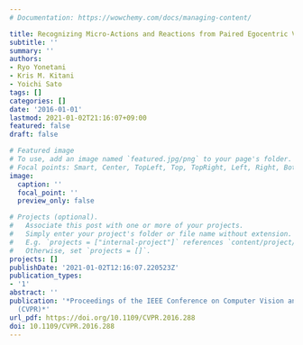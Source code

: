 ```yaml
---
# Documentation: https://wowchemy.com/docs/managing-content/

title: Recognizing Micro-Actions and Reactions from Paired Egocentric Videos
subtitle: ''
summary: ''
authors:
- Ryo Yonetani
- Kris M. Kitani
- Yoichi Sato
tags: []
categories: []
date: '2016-01-01'
lastmod: 2021-01-02T21:16:07+09:00
featured: false
draft: false

# Featured image
# To use, add an image named `featured.jpg/png` to your page's folder.
# Focal points: Smart, Center, TopLeft, Top, TopRight, Left, Right, BottomLeft, Bottom, BottomRight.
image:
  caption: ''
  focal_point: ''
  preview_only: false

# Projects (optional).
#   Associate this post with one or more of your projects.
#   Simply enter your project's folder or file name without extension.
#   E.g. `projects = ["internal-project"]` references `content/project/deep-learning/index.md`.
#   Otherwise, set `projects = []`.
projects: []
publishDate: '2021-01-02T12:16:07.220523Z'
publication_types:
- '1'
abstract: ''
publication: '*Proceedings of the IEEE Conference on Computer Vision and Pattern Recognition
  (CVPR)*'
url_pdf: https://doi.org/10.1109/CVPR.2016.288
doi: 10.1109/CVPR.2016.288
---
```


